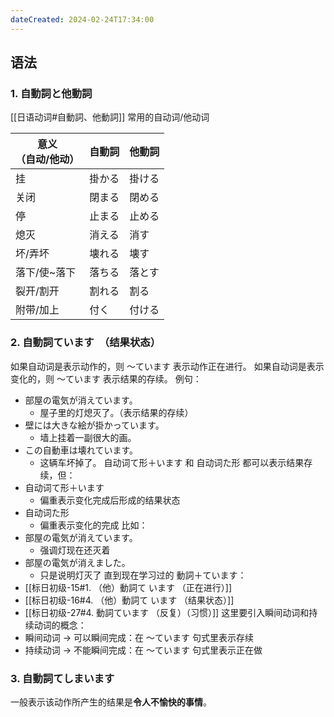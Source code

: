 ```yaml
---
dateCreated: 2024-02-24T17:34:00
---
```

## 语法
### 1. 自動詞と他動詞
[[日语动词#自動詞、他動詞]]
常用的自动词/他动词

| 意义<br>（自动/他动） | 自動詞 | 他動詞 |
| ------------- | --- | --- |
| 挂             | 掛かる | 掛ける |
| 关闭            | 閉まる | 閉める |
| 停             | 止まる | 止める |
| 熄灭            | 消える | 消す  |
| 坏/弄坏          | 壊れる | 壊す  |
| 落下/使~落下       | 落ちる | 落とす |
| 裂开/割开         | 割れる | 割る  |
| 附带/加上         | 付く  | 付ける |
### 2. 自動詞ています　（结果状态）
如果自动词是表示动作的，则 ～ています 表示动作正在进行。
如果自动词是表示变化的，则 ～ています 表示结果的存续。
例句：
- 部屋の電気が消えています。
	- 屋子里的灯熄灭了。（表示结果的存续）
- 壁には大きな絵が掛かっています。
	- 墙上挂着一副很大的画。
- この自動車は壊れています。
	- 这辆车坏掉了。
自动词て形＋います 和 自动词た形 都可以表示结果存续，但：
- 自动词て形＋います
	- 偏重表示变化完成后形成的结果状态
- 自动词た形
	- 偏重表示变化的完成
比如：
- 部屋の電気が消えています。
	- 强调灯现在还灭着
- 部屋の電気が消えました。
	- 只是说明灯灭了
直到现在学习过的 動詞＋ています：
- [[标日初级-15#1. （他）動詞て います （正在进行）]]
- [[标日初级-16#4. （他）動詞て います （结果状态）]]
- [[标日初级-27#4. 動詞ています （反复）（习惯）]]
这里要引入瞬间动词和持续动词的概念：
- 瞬间动词 → 可以瞬间完成：在 ～ています 句式里表示存续
- 持续动词 → 不能瞬间完成：在 ～ています 句式里表示正在做
### 3. 自動詞てしまいます
一般表示该动作所产生的结果是**令人不愉快的事情**。